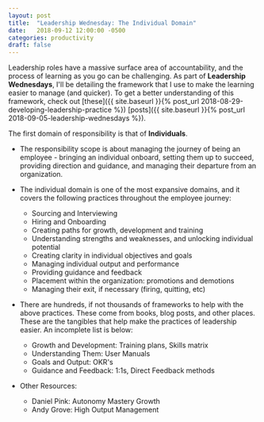 ```yaml
---
layout: post
title:  "Leadership Wednesday: The Individual Domain"
date:   2018-09-12 12:00:00 -0500
categories: productivity
draft: false
---
```


Leadership roles have a massive surface area of accountability, and the process of learning as you go can be challenging. As part of **Leadership Wednesdays**, I'll be detailing the framework that I use to make the learning easier to manage (and quicker). To get a better understanding of this framework, check out [these]({{ site.baseurl }}{% post_url 2018-08-29-developing-leadership-practice %}) [posts]({{ site.baseurl }}{% post_url 2018-09-05-leadership-wednesdays %}).

The first domain of responsibility is that of **Individuals**. 

* The responsibility scope is about managing the journey of being an employee - bringing an individual onboard, setting them up to succeed, providing direction and guidance, and managing their departure from an organization.

* The individual domain is one of the most expansive domains, and it covers the following practices throughout the employee journey:
	* Sourcing and Interviewing
	* Hiring and Onboarding
	* Creating paths for growth, development and training
	* Understanding strengths and weaknesses, and unlocking individual potential
	* Creating clarity in individual objectives and goals
	* Managing individual output and performance
	* Providing guidance and feedback
	* Placement within the organization: promotions and demotions
	* Managing their exit, if necessary (firing, quitting, etc)

* There are hundreds, if not thousands of frameworks to help with the above practices. These come from books, blog posts, and other places. These are the tangibles that help make the practices of leadership easier. An incomplete list is below:
	* Growth and Development: Training plans, Skills matrix
	* Understanding Them: User Manuals
	* Goals and Output: OKR's
	* Guidance and Feedback: 1:1s, Direct Feedback methods

* Other Resources: 
	* Daniel Pink: Autonomy Mastery Growth
	* Andy Grove: High Output Management
